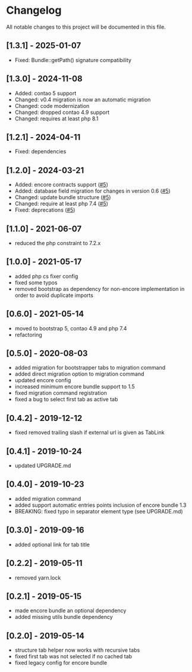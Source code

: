 # Changelog

All notable changes to this project will be documented in this file.

## [1.3.1] - 2025-01-07
- Fixed: Bundle::getPath() signature compatibility

## [1.3.0] - 2024-11-08
- Added: contao 5 support
- Changed: v0.4 migration is now an automatic migration
- Changed: code modernization
- Changed: dropped contao 4.9 support
- Changed: requires at least php 8.1

## [1.2.1] - 2024-04-11
- Fixed: dependencies

## [1.2.0] - 2024-03-21
- Added: encore contracts support ([#5](https://github.com/heimrichhannot/contao-tab-control-bundle/pull/5))
- Added: database field migration for changes in version 0.6 ([#5](https://github.com/heimrichhannot/contao-tab-control-bundle/pull/5))
- Changed: update bundle structure ([#5](https://github.com/heimrichhannot/contao-tab-control-bundle/pull/5))
- Changed: require at least php 7.4 ([#5](https://github.com/heimrichhannot/contao-tab-control-bundle/pull/5))
- Fixed: deprecations ([#5](https://github.com/heimrichhannot/contao-tab-control-bundle/pull/5))

## [1.1.0] - 2021-06-07

- reduced the php constraint to 7.2.x

## [1.0.0] - 2021-05-17

- added php cs fixer config
- fixed some typos
- removed bootstrap as dependency for non-encore implementation in order to avoid duplicate imports

## [0.6.0] - 2021-05-14

- moved to bootstrap 5, contao 4.9 and php 7.4
- refactoring

## [0.5.0] - 2020-08-03

- added migration for bootstrapper tabs to migration command
- added direct migration option to migration command
- updated encore config
- increased minimum encore bundle support to 1.5
- fixed migration command registration
- fixed a bug to select first tab as active tab

## [0.4.2] - 2019-12-12

- fixed removed trailing slash if external url is given as TabLink

## [0.4.1] - 2019-10-24

- updated UPGRADE.md

## [0.4.0] - 2019-10-23

- added migration command
- added support automatic entries points inclusion of encore bundle 1.3
- BREAKING: fixed typo in separator element type (see UPGRADE.md)

## [0.3.0] - 2019-09-16

- added optional link for tab title

## [0.2.2] - 2019-05-11

- removed yarn.lock

## [0.2.1] - 2019-05-15

- made encore bundle an optional dependency
- added missing utils bundle dependency

## [0.2.0] - 2019-05-14

- structure tab helper now works with recursive tabs
- fixed first tab was not selected if no cached tab
- fixed legacy config for encore bundle
